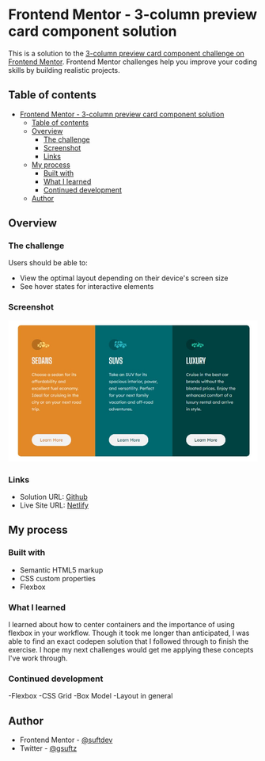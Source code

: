 # Frontend Mentor - 3-column preview card component solution

This is a solution to the [3-column preview card component challenge on Frontend Mentor](https://www.frontendmentor.io/challenges/3column-preview-card-component-pH92eAR2-). Frontend Mentor challenges help you improve your coding skills by building realistic projects.

## Table of contents

- [Frontend Mentor - 3-column preview card component solution](#frontend-mentor---3-column-preview-card-component-solution)
  - [Table of contents](#table-of-contents)
  - [Overview](#overview)
    - [The challenge](#the-challenge)
    - [Screenshot](#screenshot)
    - [Links](#links)
  - [My process](#my-process)
    - [Built with](#built-with)
    - [What I learned](#what-i-learned)
    - [Continued development](#continued-development)
  - [Author](#author)

## Overview

### The challenge

Users should be able to:

- View the optimal layout depending on their device's screen size
- See hover states for interactive elements

### Screenshot

![](./images/screenshot.jpg)

### Links

- Solution URL: [Github](https://github.com/suftdev/3-Column-Card-Component)
- Live Site URL: [Netlify](https://dainty-sorbet-3684b1.netlify.app/)

## My process

### Built with

- Semantic HTML5 markup
- CSS custom properties
- Flexbox

### What I learned

I learned about how to center containers and the importance of using flexbox in your workflow. Though it took me longer than anticipated, I was able to find an exact codepen solution that I followed through to finish the exercise. I hope my next challenges would get me applying these concepts I've work through.

### Continued development

-Flexbox
-CSS Grid
-Box Model
-Layout in general

## Author

- Frontend Mentor - [@suftdev](https://www.frontendmentor.io/profile/suftdev)
- Twitter - [@gsuftz](https://www.twitter.com/gsuftz)
